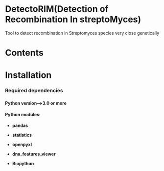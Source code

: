 # DetectoRIM(Detection of Recombination In streptoMyces)
Tool to detect recombination in Streptomyces species very close genetically 

# Contents

# Installation
<h3>Required dependencies<h3/>

<h4>Python version-->3.0 or more<h4/>
   
<h4>Python modules:<h4/>
   <ul>
     <li><p>pandas</p></li>
     <li><p>statistics</p></li>
     <li><p>openpyxl</p></li>
     <li><p>dna_features_viewer</p></li>
     <li><p>Biopython</p></li>
     <ul/>
    
     
    
     



